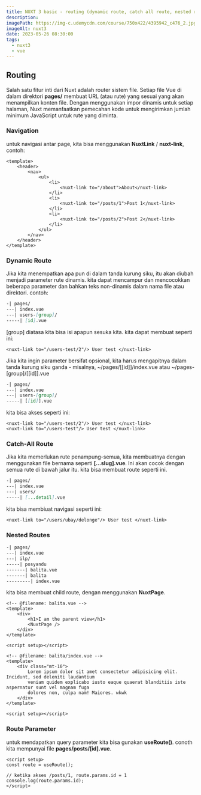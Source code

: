 ```yaml
---
title: NUXT 3 basic - routing (dynamic route, catch all route, nested route, route parameter)
description:
imagePath: https://img-c.udemycdn.com/course/750x422/4395942_c476_2.jpg
imageAlt: nuxt3
date: 2023-05-26 08:30:00
tags:
  - nuxt3
  - vue
---
```


## Routing

Salah satu fitur inti dari Nuxt adalah router sistem file. Setiap file Vue di dalam direktori **pages/** membuat URL (atau rute) yang sesuai yang akan menampilkan konten file. Dengan menggunakan impor dinamis untuk setiap halaman, Nuxt memanfaatkan pemecahan kode untuk mengirimkan jumlah minimum JavaScript untuk rute yang diminta.

### Navigation

untuk navigasi antar page, kita bisa menggunakan **NuxtLink** / **nuxt-link**, contoh:

```vue
<template>
	<header>
		<nav>
			<ul>
				<li>
					<nuxt-link to="/about">About</nuxt-link>
				</li>
				<li>
					<nuxt-link to="/posts/1">Post 1</nuxt-link>
				</li>
				<li>
					<nuxt-link to="/posts/2">Post 2</nuxt-link>
				</li>
			</ul>
		</nav>
	</header>
</template>
```

### Dynamic Route

Jika kita menempatkan apa pun di dalam tanda kurung siku, itu akan diubah menjadi parameter rute dinamis. kita dapat mencampur dan mencocokkan beberapa parameter dan bahkan teks non-dinamis dalam nama file atau direktori.
contoh:

```md
-| pages/
---| index.vue
---| users-[group]/
-----| [id].vue
```

[group] diatasa kita bisa isi apapun sesuka kita. kita dapat membuat seperti ini:

```vue
<nuxt-link to="/users-test/2"/> User test </nuxt-link>
```

Jika kita ingin parameter bersifat opsional, kita harus mengapitnya dalam tanda kurung siku ganda - misalnya, ~/pages/[[id]]/index.vue atau ~/pages-[group]/[[id]].vue

```md
-| pages/
---| index.vue
---| users-[group]/
-----| [[id]].vue
```

kita bisa akses seperti ini:

```vue
<nuxt-link to="/users-test/2"/> User test </nuxt-link>
<nuxt-link to="/users-test"/> User test </nuxt-link>
```

### Catch-All Route

Jika kita memerlukan rute penampung-semua, kita membuatnya dengan menggunakan file bernama seperti **[...slug].vue**. Ini akan cocok dengan semua rute di bawah jalur itu. kita bisa membuat route seperti ini.

```md
-| pages/
---| index.vue
---| users/
-----| [...detail].vue
```

kita bisa membiuat navigasi seperti ini:

```vue
<nuxt-link to="/users/ubay/delonge"/> User test </nuxt-link>
```

### Nested Routes

```md
-| pages/
---| index.vue
---| ilp/
-----| posyandu
-------| balita.vue
-------| balita
---------| index.vue
```

kita bisa membuat child route, dengan menggunakan **NuxtPage**.

```vue
<!-- @filename: balita.vue -->
<template>
	<div>
		<h1>I am the parent view</h1>
		<NuxtPage />
	</div>
</template>

<script setup></script>
```

```vue
<!-- @filename: balita/index.vue -->
<template>
	<div class="mt-10">
		Lorem ipsum dolor sit amet consectetur adipisicing elit. Incidunt, sed deleniti laudantium
		veniam quidem explicabo iusto eaque quaerat blanditiis iste aspernatur sunt vel magnam fuga
		dolores non, culpa nam! Maiores. wkwk
	</div>
</template>

<script setup></script>
```

### Route Parameter

untuk mendapatkan query parameter kita bisa gunakan **useRoute()**.
conoth kita mempunyai file **pages/posts/[id].vue**.

```vue
<script setup>
const route = useRoute();

// ketika akses /posts/1, route.params.id = 1
console.log(route.params.id);
</script>
```

